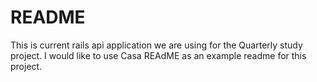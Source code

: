 # README

This is current rails api application we are using for the Quarterly study project. I would like to use Casa REAdME as an example readme for this project.
